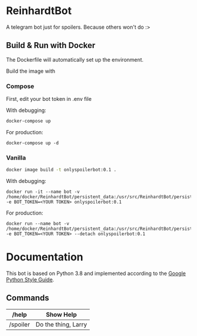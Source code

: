 # ReinhardtBot

A telegram bot just for spoilers.
Because others won't do :>

## Build & Run with Docker

The Dockerfile will automatically set up the environment. 

Build the image with 

### Compose

First, edit your bot token in .env file

With debugging:
```bash
docker-compose up
```

For production:
```
docker-compose up -d
```


### Vanilla

```bash
docker image build -t onlyspoilerbot:0.1 .
```

With debugging:
```
docker run -it --name bot -v /home/docker/ReinhardtBot/persistent_data:/usr/src/ReinhardtBot/persistent_data -e BOT_TOKEN=<YOUR TOKEN> onlyspoilerbot:0.1
```

For production:
```
docker run --name bot -v /home/docker/ReinhardtBot/persistent_data:/usr/src/ReinhardtBot/persistent_data -e BOT_TOKEN=<YOUR TOKEN> --detach onlyspoilerbot:0.1
```


# Documentation

This bot is based on Python 3.8 and implemented according to the [Google Python Style Guide](https://github.com/google/styleguide/blob/gh-pages/pyguide.md).

## Commands

| /help         | Show Help                                 |
| ------------- | ----------------------------------------- |
| /spoiler      | Do the thing, Larry                       |